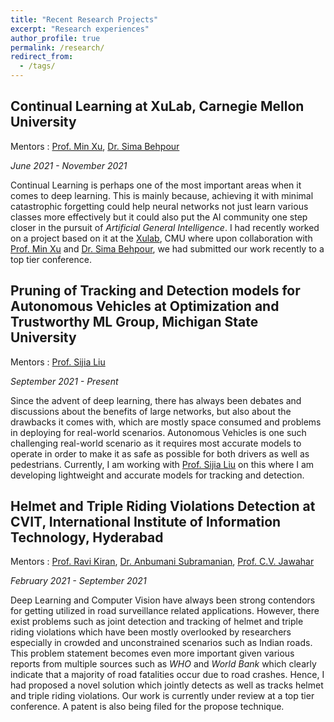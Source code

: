 ```yaml
---
title: "Recent Research Projects"
excerpt: "Research experiences"
author_profile: true
permalink: /research/
redirect_from:
  - /tags/
---
```


## Continual Learning at XuLab, Carnegie Mellon University 
Mentors : [Prof. Min Xu](https://xulabs.github.io/min-xu/), [Dr. Sima Behpour](https://scholar.google.com/citations?user=7bmIRwUAAAAJ&hl=en) 

_June 2021 - November 2021_

<!-- [//]: # (Primarily, I have been jointly working on curating the novel COncrete DEfect BRidge IMage dataset (CODEBRIM) for multi-target classification of five commonly appearing concrete defects. We have compared two meta-learning approaches to find suitable convolutional neural network architectures for this challenging multi-class multi-target task. We have observed that learned architectures have less overall parameters in addition to yielding better multi-target accuracy in comparison to popular CNN architectures from the literature evaluated in the context of our application. We have jointly submitted a paper from this project to a tier-1 vision conference of the likes of ECCV, CVPR, ICCV etc.) 

[//]: # ([Submitted manuscript](https://drive.google.com/open?id=1Q3kgJ0BIyIb_dl-aUi-mmVzQ8xl_srfy)) -->

Continual Learning is perhaps one of the most important areas when it comes to deep learning. This is mainly because, achieving it with minimal catastrophic forgetting could help neural networks not just learn various classes more effectively but it could also put the AI community one step closer in the pursuit of _Artificial General Intelligence_. I had recently worked on a project based on it at the [Xulab](https://xulabs.github.io/), CMU where upon collaboration with [Prof. Min Xu](https://xulabs.github.io/min-xu/) and [Dr. Sima Behpour](https://scholar.google.com/citations?user=7bmIRwUAAAAJ&hl=en), we had submitted our work recently to a top tier conference.


## Pruning of Tracking and Detection models for Autonomous Vehicles at Optimization and Trustworthy ML Group, Michigan State University
Mentors : [Prof. Sijia Liu](https://lsjxjtu.github.io/index.html)

_September 2021 - Present_

<!-- [//]: # (Primarily, I have been jointly working on curating the novel COncrete DEfect BRidge IMage dataset (CODEBRIM) for multi-target classification of five commonly appearing concrete defects. We have compared two meta-learning approaches to find suitable convolutional neural network architectures for this challenging multi-class multi-target task. We have observed that learned architectures have less overall parameters in addition to yielding better multi-target accuracy in comparison to popular CNN architectures from the literature evaluated in the context of our application. We have jointly submitted a paper from this project to a tier-1 vision conference of the likes of ECCV, CVPR, ICCV etc.) 

[//]: # ([Submitted manuscript](https://drive.google.com/open?id=1Q3kgJ0BIyIb_dl-aUi-mmVzQ8xl_srfy)) -->

Since the advent of deep learning, there has always been debates and discussions about the benefits of large networks, but also about the drawbacks it comes with, which are mostly space consumed and problems in deploying for real-world scenarios. Autonomous Vehicles is one such challenging real-world scenario as it requires most accurate models to operate in order to make it as safe as possible for both drivers as well as pedestrians. Currently, I am working with [Prof. Sijia Liu](https://lsjxjtu.github.io/index.html) on this where I am developing lightweight and accurate models for tracking and detection. 

## Helmet and Triple Riding Violations Detection at CVIT, International Institute of Information Technology, Hyderabad
Mentors : [Prof. Ravi Kiran](https://ravika.github.io/index.html), [Dr. Anbumani Subramanian](https://sites.google.com/view/anbumani/), [Prof. C.V. Jawahar](https://faculty.iiit.ac.in/~jawahar/) 

_February 2021 - September 2021_

Deep Learning and Computer Vision have always been strong contendors for getting utilized in road surveillance related applications. However, there exist problems such as joint detection and tracking of helmet and triple riding violations which have been mostly overlooked by researchers especially in crowded and unconstrained scenarios such as Indian roads. This problem statement becomes even more important given various reports from multiple sources such as _WHO_ and _World Bank_ which clearly indicate that a majority of road fatalities occur due to road crashes. Hence, I had proposed a novel solution which jointly detects as well as tracks helmet and triple riding violations. Our work is currently under review at a top tier conference. A patent is also being filed for the propose technique.

